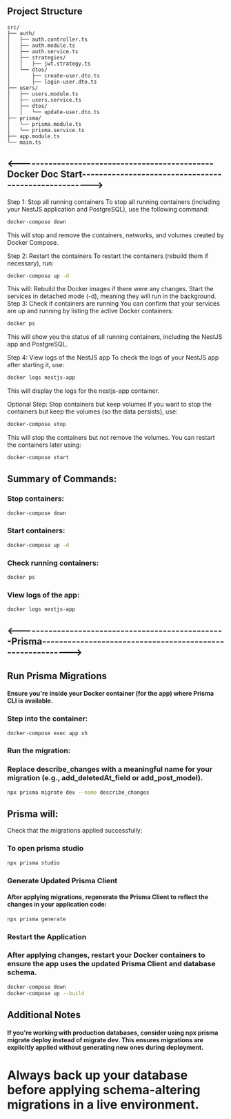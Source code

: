 ## Project Structure
```text
src/
├── auth/
│   ├── auth.controller.ts
│   ├── auth.module.ts
│   ├── auth.service.ts
│   ├── strategies/
│   │   ├── jwt.strategy.ts
│   └── dtos/
│       ├── create-user.dto.ts
│       ├── login-user.dto.ts
├── users/
│   ├── users.module.ts
│   ├── users.service.ts
│   ├── dtos/
│   │   └── update-user.dto.ts
├── prisma/
│   └── prisma.module.ts
│   └── prisma.service.ts
├── app.module.ts
└── main.ts
```

## <----------------------------------------------Docker Doc Start----------------------------------------------------->
Step 1: Stop all running containers
To stop all running containers (including your NestJS application and PostgreSQL), use the following command:

```bash
docker-compose down
```
This will stop and remove the containers, networks, and volumes created by Docker Compose.

Step 2: Restart the containers
To restart the containers (rebuild them if necessary), run:

```bash
docker-compose up -d
```
This will:
Rebuild the Docker images if there were any changes.
Start the services in detached mode (-d), meaning they will run in the background.
Step 3: Check if containers are running
You can confirm that your services are up and running by listing the active Docker containers:

```bash
docker ps
```
This will show you the status of all running containers, including the NestJS app and PostgreSQL.

Step 4: View logs of the NestJS app
To check the logs of your NestJS app after starting it, use:

```bash
docker logs nestjs-app
```
This will display the logs for the nestjs-app container.

Optional Step: Stop containers but keep volumes
If you want to stop the containers but keep the volumes (so the data persists), use:

```bash
docker-compose stop
```
This will stop the containers but not remove the volumes. You can restart the containers later using:

```bash
docker-compose start
```
## Summary of Commands:
### Stop containers:
```bash
docker-compose down
```

### Start containers:
```bash
docker-compose up -d
```

### Check running containers:
```bash
docker ps
```

### View logs of the app:
```bash
docker logs nestjs-app
```


## <-------------------------------------------------Prisma---------------------------------------------------------->


## Run Prisma Migrations
#### Ensure you're inside your Docker container (for the app) where Prisma CLI is available.
### Step into the container:
```bash
docker-compose exec app sh
```
### Run the migration:
### Replace describe_changes with a meaningful name for your migration (e.g., add_deletedAt_field or add_post_model).
```bash
npx prisma migrate dev --name describe_changes
```

## Prisma will:
Check that the migrations applied successfully:

### To open prisma studio
```bash
npx prisma studio
```

### Generate Updated Prisma Client
#### After applying migrations, regenerate the Prisma Client to reflect the changes in your application code:
```bash
npx prisma generate
```

### Restart the Application
### After applying changes, restart your Docker containers to ensure the app uses the updated Prisma Client and database schema.
```bash
docker-compose down
docker-compose up --build
```
## Additional Notes
#### If you're working with production databases, consider using npx prisma migrate deploy instead of migrate dev. This ensures migrations are explicitly applied without generating new ones during deployment.

# Always back up your database before applying schema-altering migrations in a live environment.